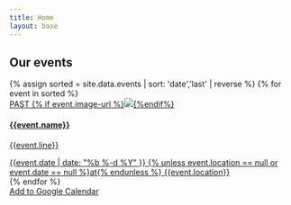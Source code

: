 ```yaml
---
title: Home
layout: base
---
```



<section class="events">
    <div class="container">
        <div class="row">
            <h2 class="text-center white-text">Our events</h2>
            {% assign sorted = site.data.events | sort: 'date','last' | reverse %}
            {% for event in sorted %}               
                <div class="col-sm-6 col-md-4 ">
                    <a {% unless event.url == null %} href="{{event.url}}" {% endunless %} target="_blank" class="event-url">
                        <div class="panel panel-default ">
                            <div class="panel-heading">
                                <span class="past-text">PAST</span>
                                {% if event.image-url %}<img class="img-responsive {% unless event.light_background == null %}light_background{% endunless %}" src="{{event.image-url}}">{%endif%}
                                <h4 class="{% unless event.light_background == null %}light_background{% endunless %}" >{{event.name}}</h4>
                            </div>
                            <div class="panel-body event" data-date="{{ event.date }}">                                
                                <p>{{event.line}}</p>
                            </div>
                            <div class="panel-footer">
                                {{event.date |  date: "%b %-d %Y" }} {% unless event.location == null or event.date == null  %}at{% endunless %} {{event.location}}
                            </div>
                        </div>
                    </a>
                </div>
            {% endfor %}
        </div>
        <div class="row text-center margin-top margin-bottom">
            <a class="btn btn-accent calendar" href="https://calendar.google.com/calendar/r?cid=webcal://{{ site.domain }}/calendars/events.ics" target="_blank">Add to Google Calendar</a>
        </div>
    </div>
</section>
